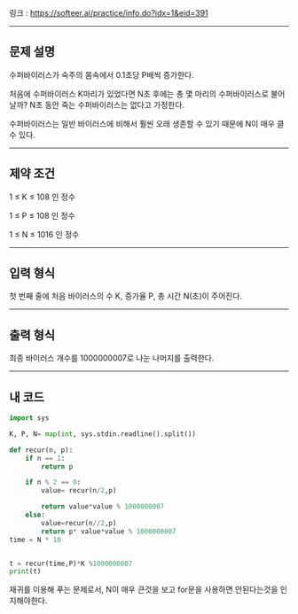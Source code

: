 링크 : https://softeer.ai/practice/info.do?idx=1&eid=391

---


## 문제 설명

수퍼바이러스가 숙주의 몸속에서 0.1초당 P배씩 증가한다.

처음에 수퍼바이러스 K마리가 있었다면 N초 후에는 총 몇 마리의 수퍼바이러스로 불어날까?
N초 동안 죽는 수퍼바이러스는 없다고 가정한다.

수퍼바이러스는 일반 바이러스에 비해서 훨씬 오래 생존할 수 있기 때문에 N이 매우 클 수 있다.

---

## 제약 조건

1 ≤ K ≤ 108 인 정수

1 ≤ P ≤ 108 인 정수

1 ≤ N ≤ 1016 인 정수

---

## 입력 형식

첫 번째 줄에 처음 바이러스의 수 K, 증가율 P, 총 시간 N(초)이 주어진다.

---

## 출력 형식

최종 바이러스 개수를 1000000007로 나눈 나머지를 출력한다.

---

## 내 코드

```python
import sys

K, P, N= map(int, sys.stdin.readline().split())

def recur(n, p):
    if n == 1:
        return p

    if n % 2 == 0:
        value= recur(n/2,p)

        return value*value % 1000000007
    else:
        value=recur(n//2,p)
        return p* value*value % 1000000007
time = N * 10


t = recur(time,P)*K %1000000007
print(t)
```

재귀를 이용해 푸는 문제로서, N이 매우 큰것을 보고 for문을 사용하면 안된다는것을 인지해야한다. 

